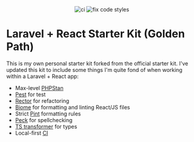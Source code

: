 <div align="center" style="padding-top: 2rem;">
    <div style="display: inline-block;">
        <img src="https://img.shields.io/github/actions/workflow/status/joeymckenzie/laravel-official-react-starter-kit/run-ci.yml?branch=main&label=ci" alt="ci" />
        <img src="https://img.shields.io/github/actions/workflow/status/joeymckenzie/laravel-official-react-starter-kit/fix-code-styles.yml?branch=main&label=code%20style" alt="fix code styles" />
    </div>
</div>

# Laravel + React Starter Kit (Golden Path)

This is my own personal starter kit forked from the official starter kit. I've updated this kit to include some things
I'm quite fond of when working within a Laravel + React app:

- Max-level [PHPStan](https://phpstan.org/)
- [Pest](https://pestphp.com/) for test
- [Rector](https://github.com/rectorphp/rector) for refactoring
- [Biome](https://biomejs.dev/) for formatting and linting React/JS files
- Strict [Pint](https://github.com/nunomaduro/pint-strict-preset) formatting rules
- [Peck](https://github.com/peckphp/peck) for spellchecking
- [TS transformer](https://spatie.be/docs/typescript-transformer/v2/introduction) for types
- Local-first [CI](bin/ci)

